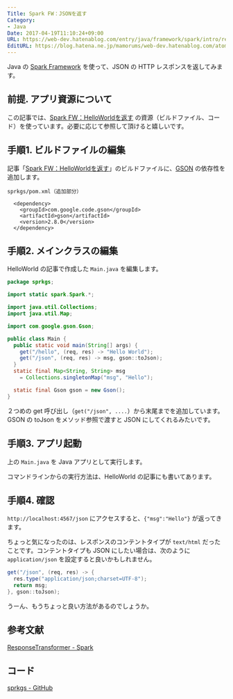 ```yaml
---
Title: Spark FW：JSONを返す
Category:
- Java
Date: 2017-04-19T11:10:24+09:00
URL: https://web-dev.hatenablog.com/entry/java/framework/spark/intro/response-json
EditURL: https://blog.hatena.ne.jp/mamorums/web-dev.hatenablog.com/atom/entry/10328749687238002871
---
```


Java の [Spark Framework](http://sparkjava.com/) を使って、JSON の HTTP レスポンスを返してみます。


## 前提. アプリ資源について
この記事では、[Spark FW：HelloWorldを返す](/entry/spark-fw/intro/hello-world) の資源（ビルドファイル、コード）を使っています。必要に応じて参照して頂けると嬉しいです。


## 手順1. ビルドファイルの編集
記事「[Spark FW：HelloWorldを返す](/entry/spark-fw/intro/hello-world)」のビルドファイルに、[GSON](https://github.com/google/gson) の依存性を追加します。

`sprkgs/pom.xml（追加部分）`

```
  <dependency>
    <groupId>com.google.code.gson</groupId>
    <artifactId>gson</artifactId>
    <version>2.8.0</version>
  </dependency>
```

## 手順2. メインクラスの編集
HelloWorld の記事で作成した `Main.java` を編集します。

```java
package sprkgs;

import static spark.Spark.*;

import java.util.Collections;
import java.util.Map;

import com.google.gson.Gson;

public class Main {
  public static void main(String[] args) {
    get("/hello", (req, res) -> "Hello World");
    get("/json", (req, res) -> msg, gson::toJson);
  }
  static final Map<String, String> msg
    = Collections.singletonMap("msg", "Hello");

  static final Gson gson = new Gson();
}
```

２つめの get 呼び出し（`get("/json", ....`）から末尾までを追加しています。GSON の toJson をメソッド参照で渡すと JSON にしてくれるみたいです。


## 手順3. アプリ起動
上の `Main.java` を Java アプリとして実行します。

コマンドラインからの実行方法は、HelloWorld の記事にも書いてあります。


## 手順4. 確認
`http://localhost:4567/json` にアクセスすると、`{"msg":"Hello"}` が返ってきます。

ちょっと気になったのは、レスポンスのコンテントタイプが `text/html` だったことです。コンテントタイプも JSON にしたい場合は、次のように `application/json` を設定すると良いかもしれません。

```java
get("/json", (req, res) -> {
  res.type("application/json;charset=UTF-8");
  return msg;
}, gson::toJson);
```

うーん、もうちょっと良い方法があるのでしょうか。


## 参考文献
[ResponseTransformer - Spark](http://sparkjava.com/documentation.html#response-transformer)


## コード
[sprkgs - GitHub](https://github.com/mamorum/blog/tree/master/code/sprkgs)
